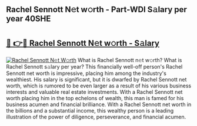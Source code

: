 ## Rachel Sennott N𝚎t w𝚘rth - Part-WDl S𝚊lary per year 40SHE

# <h2><a href="http://gc1xoif.nevu.top/?p=Rachel+Sennott">🔗 👉🔴 Rachel Sennott N𝚎t w𝚘rth - S𝚊lary</a></h2>

[![Rachel Sennott N𝚎t W𝚘rth](https://i.imgur.com/Oavwk0R.jpeg)](http://gc1xoif.nevu.top/?p=Rachel+Sennott)
What is Rachel Sennott n𝚎t w𝚘rth? What is Rachel Sennott s𝚊lary per year?
This financially well-off person's Rachel Sennott net worth is impressive, placing him among the industry's wealthiest. His salary is significant, but it is dwarfed by Rachel Sennott net worth, which is rumored to be even larger as a result of his various business interests and valuable real estate investments. With a Rachel Sennott net worth placing him in the top echelons of wealth, this man is famed for his business acumen and financial brilliance. With a Rachel Sennott net worth in the billions and a substantial income, this wealthy person is a leading illustration of the power of diligence, perseverance, and financial acumen.
